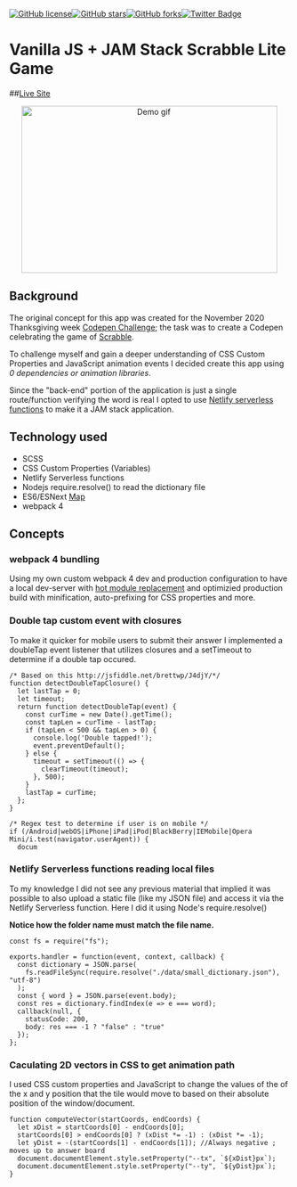 [![GitHub license](https://img.shields.io/github/license/ethanny2/codePenScrabbleChallenge)](https://github.com/ethanny2/codePenScrabbleChallenge)[![GitHub stars](https://img.shields.io/github/stars/ethanny2/codePenScrabbleChallenge)](https://github.com/ethanny2/codePenScrabbleChallenge/stargazers)[![GitHub forks](https://img.shields.io/github/forks/ethanny2/codePenScrabbleChallenge)](https://github.com/ethanny2/codePenScrabbleChallenge/network)[![Twitter Badge](https://img.shields.io/badge/chat-twitter-blue.svg)](https://twitter.com/ArrayLikeObj)

# Vanilla JS + JAM Stack Scrabble Lite Game

##[Live Site](https://word-scramble.netlify.app/)

<p align="center">
  <img width="460" height="300" src="https://media2.giphy.com/media/KzEePAHteq4F0QLprM/giphy.gif" alt="Demo gif">
</p>


## Background
The original concept for this app was created for the November 2020 Thanksgiving week [Codepen Challenge](https://codepen.io/); the task was to create a Codepen celebrating the game of [Scrabble](https://scrabble.hasbro.com/en-us).

To challenge myself and gain a deeper understanding of CSS Custom Properties and JavaScript animation events I decided create this app using *0 dependencies or animation libraries*. 

Since the "back-end" portion of the application is just a single route/function verifying the word is real I opted to use [Netlify serverless functions](https://www.netlify.com/products/functions/) to make it a JAM stack application. 

## Technology used
- SCSS
- CSS Custom Properties (Variables)
- Netlify Serverless functions
- Nodejs require.resolve() to read the dictionary file
- ES6/ESNext [Map](https://developer.mozilla.org/en-US/docs/Web/JavaScript/Reference/Global_Objects/Map)
- webpack 4 
## Concepts

### webpack 4 bundling

Using my own custom webpack 4 dev and production configuration to have a local
dev-server with [hot module replacement](https://webpack.js.org/concepts/hot-module-replacement/) and optimizied production build with
minification, auto-prefixing for CSS properties and more.


### Double tap custom event with closures
To make it quicker for mobile users to submit their answer I implemented a doubleTap event listener that utilizes closures and a setTimeout to determine if a double tap occured.

```
/* Based on this http://jsfiddle.net/brettwp/J4djY/*/
function detectDoubleTapClosure() {
  let lastTap = 0;
  let timeout;
  return function detectDoubleTap(event) {
    const curTime = new Date().getTime();
    const tapLen = curTime - lastTap;
    if (tapLen < 500 && tapLen > 0) {
      console.log('Double tapped!');
      event.preventDefault();
    } else {
      timeout = setTimeout(() => {
        clearTimeout(timeout);
      }, 500);
    }
    lastTap = curTime;
  };
}

/* Regex test to determine if user is on mobile */
if (/Android|webOS|iPhone|iPad|iPod|BlackBerry|IEMobile|Opera Mini/i.test(navigator.userAgent)) {
  docum
```

### Netlify Serverless functions reading local files

To my knowledge I did not see any previous material that implied it was possible to also upload a static file (like my JSON file) and access it via the Netlify Serverless function. Here I did it using Node's require.resolve()

**Notice how the folder name must match the file name.**
```
const fs = require("fs");

exports.handler = function(event, context, callback) {
  const dictionary = JSON.parse(
    fs.readFileSync(require.resolve("./data/small_dictionary.json"), "utf-8")
  );
  const { word } = JSON.parse(event.body);
  const res = dictionary.findIndex(e => e === word);
  callback(null, {
    statusCode: 200,
    body: res === -1 ? "false" : "true"
  });
};

```
### Caculating 2D vectors in CSS to get animation path

I used CSS custom properties and JavaScript to change the values of the of the x and y position that the tile would move to based on their absolute position of the window/document. 
```
function computeVector(startCoords, endCoords) {
  let xDist = startCoords[0] - endCoords[0];
  startCoords[0] > endCoords[0] ? (xDist *= -1) : (xDist *= -1);
  let yDist = -(startCoords[1] - endCoords[1]); //Always negative ; moves up to answer board
  document.documentElement.style.setProperty("--tx", `${xDist}px`);
  document.documentElement.style.setProperty("--ty", `${yDist}px`);
}

```
